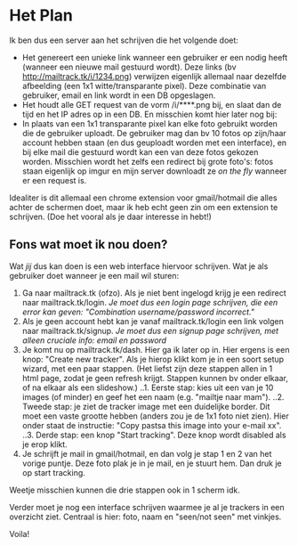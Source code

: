 # Het Plan

Ik ben dus een server aan het schrijven die het volgende doet:
- Het genereert een unieke link wanneer een gebruiker er een nodig heeft (wanneer een nieuwe mail gestuurd wordt). Deze links (bv http://mailtrack.tk/i/1234.png) verwijzen eigenlijk allemaal naar dezelfde afbeelding (een 1x1 witte/transparante pixel). Deze combinatie van gebruiker, email en link wordt in een DB opgeslagen.
- Het houdt alle GET request van de vorm /i/****.png bij, en slaat dan de tijd en het IP adres op in een DB.
En misschien komt hier later nog bij:
- In plaats van een 1x1 transparante pixel kan elke foto gebruikt worden die de gebruiker uploadt. De gebruiker mag dan bv 10 fotos op zijn/haar account hebben staan (en dus geuploadt worden met een interface), en bij elke mail die gestuurd wordt kan een van deze fotos gekozen worden. Misschien wordt het zelfs een redirect bij grote foto's: fotos staan eigenlijk op imgur en mijn server downloadt ze _on the fly_ wanneer er een request is.

Idealiter is dit allemaal een chrome extension voor gmail/hotmail die alles achter de schermen doet, maar ik heb echt geen zin om een extension te schrijven. (Doe het vooral als je daar interesse in hebt!)

## Fons wat moet ik nou doen?
Wat *jij* dus kan doen is een web interface hiervoor schrijven. Wat je als gebruiker doet wanneer je een mail wil sturen:
1. Ga naar mailtrack.tk (ofzo). Als je niet bent ingelogd krijg je een redirect naar mailtrack.tk/login. _Je moet dus een login page schrijven, die een error kan geven: "Combination username/password incorrect."_
2. Als je geen account hebt kan je vanaf mailtrack.tk/login een link volgen naar mailtrack.tk/signup. _Je moet dus een signup page schrijven, met alleen cruciale info: email en password_
3. Je komt nu op mailtrack.tk/dash. Hier ga ik later op in. Hier ergens is een knop: "Create new tracker". Als je hierop klikt kom je in een soort setup wizard, met een paar stappen. (Het liefst zijn deze stappen allen in 1 html page, zodat je geen refresh krijgt. Stappen kunnen bv onder elkaar, of na elkaar als een slideshow.)
..1. Eerste stap: kies uit een van je 10 images (of minder) en geef het een naam (e.g. "mailtje naar mam"). 
..2. Tweede stap: je ziet de tracker image met een duidelijke border. Dit moet een vaste grootte hebben (anders zou je de 1x1 foto niet zien). Hier onder staat de instructie: "Copy pastsa this image into your e-mail xx". 
..3. Derde stap: een knop "Start tracking". Deze knop wordt disabled als je erop klikt.
4. Je schrijft je mail in gmail/hotmail, en dan volg je stap 1 en 2 van het vorige puntje. Deze foto plak je in je mail, en je stuurt hem. Dan druk je op start tracking.

Weetje misschien kunnen die drie stappen ook in 1 scherm idk.

Verder moet je nog een interface schrijven waarmee je al je trackers in een overzicht ziet. Centraal is hier: foto, naam en "seen/not seen" met vinkjes.

Voila!